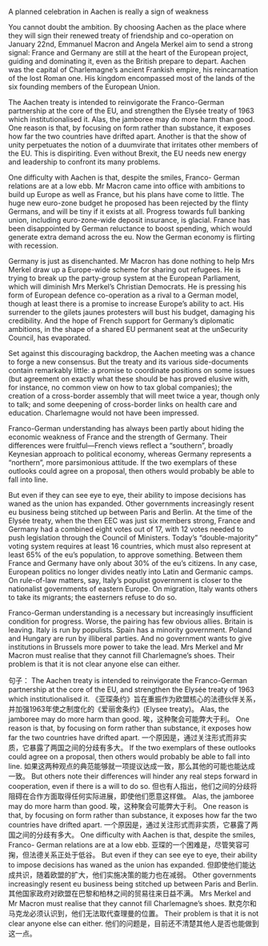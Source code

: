 A planned celebration in Aachen is really a sign of weakness

You cannot doubt the ambition. By choosing Aachen as the place where they will sign their renewed treaty of friendship and co-operation on January 22nd, Emmanuel Macron and Angela Merkel aim to send a strong signal: France and Germany are still at the heart of the European project, guiding and dominating it, even as the British prepare to depart. Aachen was the capital of Charlemagne’s ancient Frankish empire, his reincarnation of the lost Roman one. His kingdom encompassed most of the lands of the six founding members of the European Union.

The Aachen treaty is intended to reinvigorate the Franco-German partnership at the core of the EU, and strengthen the Elysée treaty of 1963 which institutionalised it. Alas, the jamboree may do more harm than good. One reason is that, by focusing on form rather than substance, it exposes how far the two countries have drifted apart. Another is that the show of unity perpetuates the notion of a duumvirate that irritates other members of the EU. This is dispiriting. Even without Brexit, the EU needs new energy and leadership to confront its many problems.

One difficulty with Aachen is that, despite the smiles, Franco- German relations are at a low ebb. Mr Macron came into office with ambitions to build up Europe as well as France, but his plans have come to little. The huge new euro-zone budget he proposed has been rejected by the flinty Germans, and will be tiny if it exists at all. Progress towards full banking union, including euro-zone-wide deposit insurance, is glacial. France has been disappointed by German reluctance to boost spending, which would generate extra demand across the eu. Now the German economy is flirting with recession.

Germany is just as disenchanted. Mr Macron has done nothing to help Mrs Merkel draw up a Europe-wide scheme for sharing out refugees. He is trying to break up the party-group system at the European Parliament, which will diminish Mrs Merkel’s Christian Democrats. He is pressing his form of European defence co-operation as a rival to a German model, though at least there is a promise to increase Europe’s ability to act. His surrender to the gilets jaunes protesters will bust his budget, damaging his credibility. And the hope of French support for Germany’s diplomatic ambitions, in the shape of a shared EU permanent seat at the unSecurity Council, has evaporated.

Set against this discouraging backdrop, the Aachen meeting was a chance to forge a new consensus. But the treaty and its various side-documents contain remarkably little: a promise to coordinate positions on some issues (but agreement on exactly what these should be has proved elusive with, for instance, no common view on how to tax global companies); the creation of a cross-border assembly that will meet twice a year, though only to talk; and some deepening of cross-border links on health care and education. Charlemagne would not have been impressed.

Franco-German understanding has always been partly about hiding the economic weakness of France and the strength of Germany. Their differences were fruitful—French views reflect a “southern”, broadly Keynesian approach to political economy, whereas Germany represents a “northern”, more parsimonious attitude. If the two exemplars of these outlooks could agree on a proposal, then others would probably be able to fall into line.

But even if they can see eye to eye, their ability to impose decisions has waned as the union has expanded. Other governments increasingly resent eu business being stitched up between Paris and Berlin. At the time of the Elysée treaty, when the then EEC was just six members strong, France and Germany had a combined eight votes out of 17, with 12 votes needed to push legislation through the Council of Ministers. Today’s “double-majority” voting system requires at least 16 countries, which must also represent at least 65% of the eu’s population, to approve something. Between them France and Germany have only about 30% of the eu’s citizens. In any case, European politics no longer divides neatly into Latin and Germanic camps. On rule-of-law matters, say, Italy’s populist government is closer to the nationalist governments of eastern Europe. On migration, Italy wants others to take its migrants; the easterners refuse to do so.

Franco-German understanding is a necessary but increasingly insufficient condition for progress. Worse, the pairing has few obvious allies. Britain is leaving. Italy is run by populists. Spain has a minority government. Poland and Hungary are run by illiberal parties. And no government wants to give institutions in Brussels more power to take the lead. Mrs Merkel and Mr Macron must realise that they cannot fill Charlemagne’s shoes. Their problem is that it is not clear anyone else can either.

句子：
The Aachen treaty is intended to reinvigorate the Franco-German partnership at the core of the EU, and strengthen the Elysée treaty of 1963 which institutionalised it.
《亚琛条约》旨在重振作为欧盟核心的法德伙伴关系，并加强1963年使之制度化的《爱丽舍条约》(Elysee treaty)。
Alas, the jamboree may do more harm than good.
唉，这种聚会可能弊大于利。
One reason is that, by focusing on form rather than substance, it exposes how far the two countries have drifted apart.
一个原因是，通过关注形式而非实质，它暴露了两国之间的分歧有多大。
If the two exemplars of these outlooks could agree on a proposal, then others would probably be able to fall into line.
如果这两种观点的典范能够就一项提议达成一致，那么其他的可能也能达成一致。
But others note their differences will hinder any real steps forward in cooperation, even if there is a will to do so.
但也有人指出，他们之间的分歧将阻碍在合作方面取得任何实际进展，即使他们愿意这样做。
Alas, the jamboree may do more harm than good.
唉，这种聚会可能弊大于利。
One reason is that, by focusing on form rather than substance, it exposes how far the two countries have drifted apart.
一个原因是，通过关注形式而非实质，它暴露了两国之间的分歧有多大。
One difficulty with Aachen is that, despite the smiles, Franco- German relations are at a low ebb.
亚琛的一个困难是，尽管笑容可掬，但法德关系正处于低谷。
But even if they can see eye to eye, their ability to impose decisions has waned as the union has expanded.
但即使他们能达成共识，随着欧盟的扩大，他们实施决策的能力也在减弱。
Other governments increasingly resent eu business being stitched up between Paris and Berlin.
其他国家政府对欧盟在巴黎和柏林之间的贸易往来日益不满。
Mrs Merkel and Mr Macron must realise that they cannot fill Charlemagne’s shoes.
默克尔和马克龙必须认识到，他们无法取代查理曼的位置。
Their problem is that it is not clear anyone else can either.
他们的问题是，目前还不清楚其他人是否也能做到这一点。
